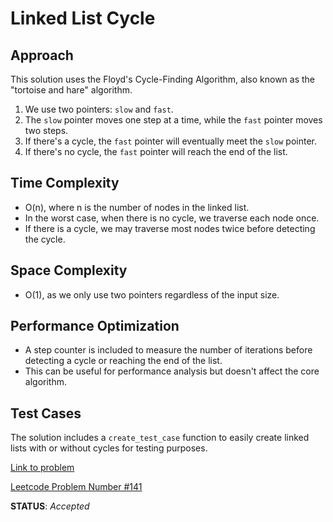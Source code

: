# Linked List Cycle

## Approach
This solution uses the Floyd's Cycle-Finding Algorithm, also known as the "tortoise and hare" algorithm.

1. We use two pointers: `slow` and `fast`.
2. The `slow` pointer moves one step at a time, while the `fast` pointer moves two steps.
3. If there's a cycle, the `fast` pointer will eventually meet the `slow` pointer.
4. If there's no cycle, the `fast` pointer will reach the end of the list.

## Time Complexity
- O(n), where n is the number of nodes in the linked list.
- In the worst case, when there is no cycle, we traverse each node once.
- If there is a cycle, we may traverse most nodes twice before detecting the cycle.

## Space Complexity
- O(1), as we only use two pointers regardless of the input size.

## Performance Optimization
- A step counter is included to measure the number of iterations before detecting a cycle or reaching the end of the list.
- This can be useful for performance analysis but doesn't affect the core algorithm.

## Test Cases
The solution includes a `create_test_case` function to easily create linked lists with or without cycles for testing purposes.

[Link to problem](https://leetcode.com/problems/linked-list-cycle/)

<u>Leetcode Problem Number #141</u>

**STATUS**: _Accepted_
